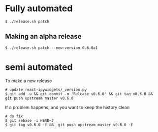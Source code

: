 
# Fully automated

    $ ./release.sh patch


## Making an alpha release


    $ ./release.sh patch --new-version 0.6.0a1


# semi automated
To make a new release
```
# update react-ipywidgets/_version.py
$ git add -u && git commit -m 'Release v0.6.0' && git tag v0.6.0 && git push upstream master v0.6.0
```


If a problem happens, and you want to keep the history clean
```
# do fix
$ git rebase -i HEAD~3
$ git tag v0.6.0 -f &&  git push upstream master v0.6.0 -f
```
